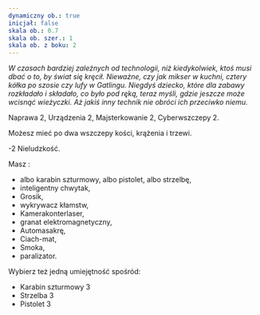 ```yaml
---
dynamiczny ob.: true
inicjał: false
skala ob.: 0.7
skala ob. szer.: 1
skala ob. z boku: 2
---
```


*W czasach bardziej zależnych od technologii, niż kiedykolwiek, ktoś musi dbać o to, by świat się kręcił. Nieważne, czy jak mikser w kuchni, cztery kółka po szosie czy lufy w Gatlingu. Niegdyś dziecko, które dla zabawy rozkładało i składało, co było pod ręką, teraz myśli, gdzie jeszcze może wcisnąć wieżyczki. Aż jakiś inny technik nie obróci ich przeciwko niemu.*

Naprawa 2, Urządzenia 2, Majsterkowanie 2, Cyberwszczepy 2.

Możesz mieć po dwa wszczepy kości, krążenia i trzewi.

-2 Nieludzkość.

Masz :
- albo karabin szturmowy, albo pistolet, albo strzelbę,
- inteligentny chwytak,
- Grosik,
- wykrywacz kłamstw,
- Kamerakonterlaser,
- granat elektromagnetyczny,
- Automasakrę,
- Ciach-mat,
- Smoka,
- paralizator.

Wybierz też jedną umiejętność spośród:

- Karabin szturmowy 3
- Strzelba 3
- Pistolet 3